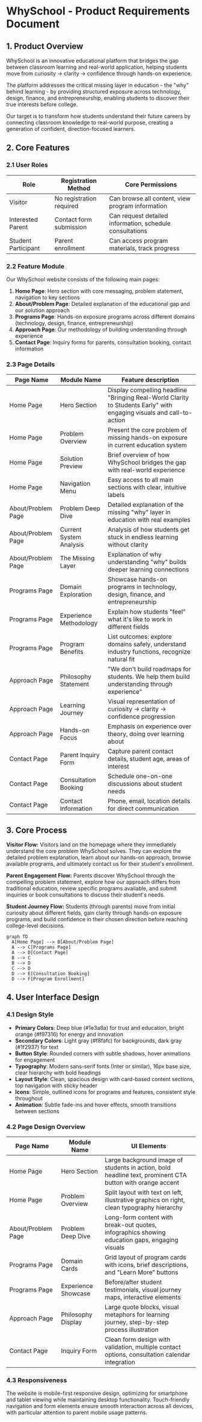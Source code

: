 # WhySchool - Product Requirements Document

## 1. Product Overview

WhySchool is an innovative educational platform that bridges the gap between classroom learning and real-world application, helping students move from curiosity → clarity → confidence through hands-on experience.

The platform addresses the critical missing layer in education - the "why" behind learning - by providing structured exposure across technology, design, finance, and entrepreneurship, enabling students to discover their true interests before college.

Our target is to transform how students understand their future careers by connecting classroom knowledge to real-world purpose, creating a generation of confident, direction-focused learners.

## 2. Core Features

### 2.1 User Roles

| Role | Registration Method | Core Permissions |
|------|---------------------|------------------|
| Visitor | No registration required | Can browse all content, view program information |
| Interested Parent | Contact form submission | Can request detailed information, schedule consultations |
| Student Participant | Parent enrollment | Can access program materials, track progress |

### 2.2 Feature Module

Our WhySchool website consists of the following main pages:

1. **Home Page**: Hero section with core messaging, problem statement, navigation to key sections
2. **About/Problem Page**: Detailed explanation of the educational gap and our solution approach  
3. **Programs Page**: Hands-on exposure programs across different domains (technology, design, finance, entrepreneurship)
4. **Approach Page**: Our methodology of building understanding through experience
5. **Contact Page**: Inquiry forms for parents, consultation booking, contact information

### 2.3 Page Details

| Page Name | Module Name | Feature description |
|-----------|-------------|---------------------|
| Home Page | Hero Section | Display compelling headline "Bringing Real-World Clarity to Students Early" with engaging visuals and call-to-action |
| Home Page | Problem Overview | Present the core problem of missing hands-on exposure in current education system |
| Home Page | Solution Preview | Brief overview of how WhySchool bridges the gap with real-world experience |
| Home Page | Navigation Menu | Easy access to all main sections with clear, intuitive labels |
| About/Problem Page | Problem Deep Dive | Detailed explanation of the missing "why" layer in education with real examples |
| About/Problem Page | Current System Analysis | Analysis of how students get stuck in endless learning without clarity |
| About/Problem Page | The Missing Layer | Explanation of why understanding "why" builds deeper learning connections |
| Programs Page | Domain Exploration | Showcase hands-on programs in technology, design, finance, and entrepreneurship |
| Programs Page | Experience Methodology | Explain how students "feel" what it's like to work in different fields |
| Programs Page | Program Benefits | List outcomes: explore domains safely, understand industry functions, recognize natural fit |
| Approach Page | Philosophy Statement | "We don't build roadmaps for students. We help them build understanding through experience" |
| Approach Page | Learning Journey | Visual representation of curiosity → clarity → confidence progression |
| Approach Page | Hands-on Focus | Emphasis on experience over theory, doing over learning about |
| Contact Page | Parent Inquiry Form | Capture parent contact details, student age, areas of interest |
| Contact Page | Consultation Booking | Schedule one-on-one discussions about student needs |
| Contact Page | Contact Information | Phone, email, location details for direct communication |

## 3. Core Process

**Visitor Flow:**
Visitors land on the homepage where they immediately understand the core problem WhySchool solves. They can explore the detailed problem explanation, learn about our hands-on approach, browse available programs, and ultimately contact us for their student's enrollment.

**Parent Engagement Flow:**
Parents discover WhySchool through the compelling problem statement, explore how our approach differs from traditional education, review specific programs available, and submit inquiries or book consultations to discuss their student's needs.

**Student Journey Flow:**
Students (through parents) move from initial curiosity about different fields, gain clarity through hands-on exposure programs, and build confidence in their chosen direction before reaching college-level decisions.

```mermaid
graph TD
  A[Home Page] --> B[About/Problem Page]
  A --> C[Programs Page]
  A --> D[Contact Page]
  B --> C
  B --> D
  C --> D
  D --> E[Consultation Booking]
  D --> F[Program Enrollment]
```

## 4. User Interface Design

### 4.1 Design Style

- **Primary Colors**: Deep blue (#1e3a8a) for trust and education, bright orange (#f97316) for energy and innovation
- **Secondary Colors**: Light gray (#f8fafc) for backgrounds, dark gray (#1f2937) for text
- **Button Style**: Rounded corners with subtle shadows, hover animations for engagement
- **Typography**: Modern sans-serif fonts (Inter or similar), 16px base size, clear hierarchy with bold headings
- **Layout Style**: Clean, spacious design with card-based content sections, top navigation with sticky header
- **Icons**: Simple, outlined icons for programs and features, consistent style throughout
- **Animation**: Subtle fade-ins and hover effects, smooth transitions between sections

### 4.2 Page Design Overview

| Page Name | Module Name | UI Elements |
|-----------|-------------|-------------|
| Home Page | Hero Section | Large background image of students in action, bold headline text, prominent CTA button with orange accent |
| Home Page | Problem Overview | Split layout with text on left, illustrative graphics on right, clean typography hierarchy |
| About/Problem Page | Problem Deep Dive | Long-form content with break-out quotes, infographics showing education gaps, engaging visuals |
| Programs Page | Domain Cards | Grid layout of program cards with icons, brief descriptions, and "Learn More" buttons |
| Programs Page | Experience Showcase | Before/after student testimonials, visual journey maps, interactive elements |
| Approach Page | Philosophy Display | Large quote blocks, visual metaphors for learning journey, step-by-step process illustration |
| Contact Page | Inquiry Form | Clean form design with validation, multiple contact options, consultation calendar integration |

### 4.3 Responsiveness

The website is mobile-first responsive design, optimizing for smartphone and tablet viewing while maintaining desktop functionality. Touch-friendly navigation and form elements ensure smooth interaction across all devices, with particular attention to parent mobile usage patterns.